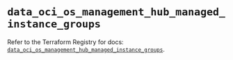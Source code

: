 # `data_oci_os_management_hub_managed_instance_groups`

Refer to the Terraform Registry for docs: [`data_oci_os_management_hub_managed_instance_groups`](https://registry.terraform.io/providers/hashicorp/oci/7.19.0/docs/data-sources/os_management_hub_managed_instance_groups).
